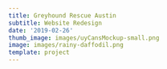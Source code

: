 ```yaml
---
title: Greyhound Rescue Austin
subtitle: Website Redesign
date: '2019-02-26'
thumb_image: images/uyCansMockup-small.png
image: images/rainy-daffodil.png
template: project
---
```

